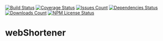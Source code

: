 [![Build Status](https://img.shields.io/travis/maximsmol/webShortener.svg)](https://travis-ci.org/maximsmol/webShortener) [![Coverage Status](https://img.shields.io/coveralls/maximsmol/webShortener.svg)](https://coveralls.io/r/maximsmol/webShortener?branch=master) [![Issues Count](https://img.shields.io/github/issues/maximsmol/webShortener.svg)](https://github.com/maximsmol/webShortener/)
[![Dependencies Status](https://img.shields.io/requires/github/maximsmol/webshortener.svg)](https://www.npmjs.com/package/webshortener) [![Downloads Count](https://img.shields.io/npm/dm/webshortener.svg)](https://www.npmjs.com/package/webshortener) [![NPM License Status](https://img.shields.io/npm/l/webshortener.svg)](https://www.npmjs.com/package/webshortener)

# webShortener
